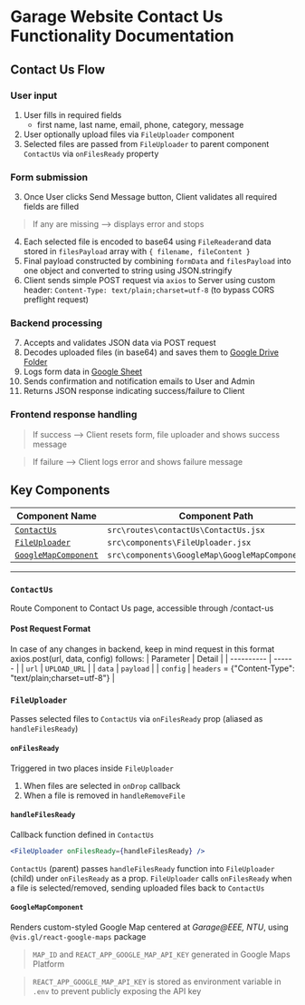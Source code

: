 # Garage Website Contact Us Functionality Documentation

## Contact Us Flow
### User input
1. User fills in required fields
   * first name, last name, email, phone, category, message
2. User optionally upload files via `FileUploader` component
3. Selected files are passed from `FileUploader` to parent component `ContactUs` via `onFilesReady` property
### Form submission
3. Once User clicks Send Message button, Client validates all required fields are filled
> If any are missing --> displays error and stops
4. Each selected file is encoded to base64 using `FileReader`and data stored in `filesPayload` array with `{ filename, fileContent }`
5. Final payload constructed by combining `formData` and `filesPayload` into one object and converted to string using JSON.stringify
6. Client sends simple POST request via `axios` to Server using custom header: `Content-Type: text/plain;charset=utf-8` (to bypass CORS preflight request)
### Backend processing
7. Accepts and validates JSON data via POST request
8. Decodes uploaded files (in base64) and saves them to [Google Drive Folder](https://drive.google.com/drive/folders/1MAe1zz19Gj3F4GAtXVwRZL4V_MWLmLiT)
9. Logs form data in [Google Sheet](https://docs.google.com/spreadsheets/d/1h-9btaZ74P3qCZm4_U0VTkjPEeGkO2WiiZHqp_x0PPo/edit?gid=2111003984#gid=2111003984)
10. Sends confirmation and notification emails to User and Admin
11. Returns JSON response indicating success/failure to Client
### Frontend response handling
> If success --> Client resets form, file uploader and shows success message

> If failure --> Client logs error and shows failure message


## Key Components

| Component Name                        | Component Path                                |
| ------------------------------------- | --------------------------------------------- |
| [`ContactUs`](#ContactUs)                 | `src\routes\contactUs\ContactUs.jsx`                   |
| [`FileUploader`](#FileUploader)   | `src\components\FileUploader.jsx`                |
| [`GoogleMapComponent`](#GoogleMapComponent)   | `src\components\GoogleMap\GoogleMapComponent.jsx` |

---

### `ContactUs`

Route Component to Contact Us page, accessible through /contact-us


#### Post Request Format
In case of any changes in backend, keep in mind request in this format\
axios.post(url, data, config) follows:
|  Parameter | Detail |
| ---------- | ------ | 
| `url`      | `UPLOAD_URL` |
| `data`     | `payload` |
| `config`   | `headers` = {"Content-Type": "text/plain;charset=utf-8"} |

### `FileUploader`
Passes selected files to `ContactUs` via `onFilesReady` prop (aliased as `handleFilesReady`)

#### `onFilesReady`
Triggered in two places inside `FileUploader`
1. When files are selected in `onDrop` callback
2. When a file is removed in `handleRemoveFile`

#### `handleFilesReady`
Callback function defined in `ContactUs`
```jsx
<FileUploader onFilesReady={handleFilesReady} />
```
`ContactUs` (parent) passes `handleFilesReady` function into `FileUploader` (child) under `onFilesReady` as a prop. `FileUploader` calls `onFilesReady` when a file is selected/removed, sending uploaded files back to `ContactUs`

#### `GoogleMapComponent`
Renders custom-styled Google Map centered at *Garage@EEE, NTU*, using `@vis.gl/react-google-maps` package

> `MAP_ID` and `REACT_APP_GOOGLE_MAP_API_KEY` generated in Google Maps Platform

> `REACT_APP_GOOGLE_MAP_API_KEY` is stored as environment variable in `.env` to prevent publicly exposing the API key
